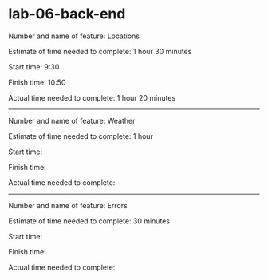 # lab-06-back-end

Number and name of feature: Locations

Estimate of time needed to complete: 1 hour 30 minutes

Start time: 9:30

Finish time: 10:50

Actual time needed to complete: 1 hour 20 minutes

---

Number and name of feature: Weather

Estimate of time needed to complete: 1 hour

Start time:

Finish time:

Actual time needed to complete:

---

Number and name of feature: Errors

Estimate of time needed to complete: 30 minutes

Start time:

Finish time:

Actual time needed to complete:
